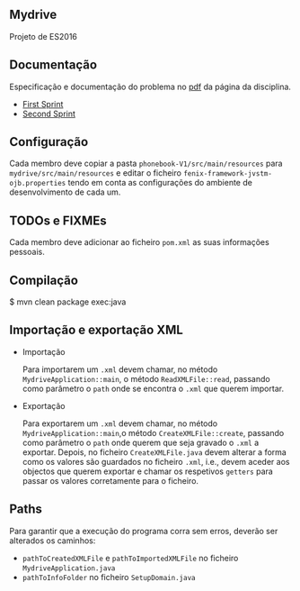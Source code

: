 

## Mydrive

Projeto de ES2016

## Documentação

Especificação e documentação do problema no [pdf](https://fenix.tecnico.ulisboa.pt/downloadFile/1970943312268892/es16p0.pdf) da página da disciplina.

* [First Sprint](https://fenix.tecnico.ulisboa.pt/downloadFile/563568428731757/es16p1.pdf)
* [Second Sprint](https://fenix.tecnico.ulisboa.pt/downloadFile/563568428736236/es16p2.pdf)

## Configuração

Cada membro deve copiar a pasta `phonebook-V1/src/main/resources` para `mydrive/src/main/resources` e editar o ficheiro `fenix-framework-jvstm-ojb.properties` tendo em conta as configurações do ambiente de desenvolvimento de cada um.

## TODOs e FIXMEs

Cada membro deve adicionar ao ficheiro `pom.xml` as suas informações pessoais.

## Compilação

  $ mvn clean package exec:java

## Importação e exportação XML

* Importação

  Para importarem um `.xml` devem chamar, no método `MydriveApplication::main`, o método `ReadXMLFile::read`, passando como parâmetro o `path` onde se encontra o `.xml` que querem importar.
  
* Exportação

  Para exportarem um `.xml` devem chamar, no método `MydriveApplication::main`,o método `CreateXMLFile::create`, passando como parâmetro o `path` onde querem que seja gravado o `.xml` a exportar.
  Depois, no ficheiro `CreateXMLFile.java` devem alterar a forma como os valores são guardados no ficheiro `.xml`, i.e., devem aceder aos objectos que querem exportar e chamar os respetivos `getters` para passar os valores corretamente para o ficheiro.
  
## Paths

  Para garantir que a execução do programa corra sem erros, deverão ser alterados os caminhos:
  * `pathToCreatedXMLFile` e `pathToImportedXMLFile` no ficheiro `MydriveApplication.java`
  * `pathToInfoFolder` no ficheiro `SetupDomain.java`
